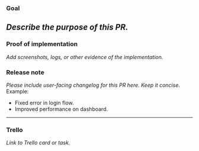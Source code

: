 ### Goal
_Describe the purpose of this PR._
---
### Proof of implementation
_Add screenshots, logs, or other evidence of the implementation._
### Release note
_Please include user-facing changelog for this PR here. Keep it concise._
Example:
- Fixed error in login flow.
- Improved performance on dashboard.
---
### Trello
_Link to Trello card or task._

